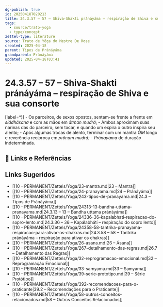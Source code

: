 ```yaml
---
dg-publish: true
id: 20250418T020213
title: 24.3.57 – 57 – Shiva-Shakti pránáyáma – respiração de Shiva e sua consorte
tags:
  - source/trato-yoga
  - type/concept
zettel-type: literature
source: Trato de Yôga do Mestre De Rose
created: 2025-04-18
parent: Tipos de Pránáyáma
grandparent: Pránáyáma
updated: 2025-04-18T03:41
---
```


# 24.3.57 – 57 – Shiva-Shakti pránáyáma – respiração de Shiva e sua consorte

[label=*)]
    -  Os parceiros, de sexos opostos, sentam-se frente a frente em *siddhásana* e com as mãos em *átman mudrá*;
    -  Ambos aproximam suas narinas das do parceiro, sem tocar, e quando um expira o outro inspira seu alento;
    -  Após algumas trocas de alento, terminar com um mantra *ÔM* longo e reverência recíproca em *prônam mudrá*;
    -  *Pránáyáma* de duração indeterminada.

## 🔗 Links e Referências

## Links Sugeridos

- [[10 - PERMANENT/Zettels/Yoga/23-mantra.md\|23 – Mantra]]
- [[10 - PERMANENT/Zettels/Yoga/24-pranayama.md\|24 – Pránáyáma]]
- [[10 - PERMANENT/Zettels/Yoga/243-tipos-de-pranayama.md\|24.3 – Tipos de Pránáyáma]]
- [[10 - PERMANENT/Zettels/Yoga/24313-13-bandha-uttama-pranayama.md\|24.3.13 – 13 – Bandha uttama pránáyáma]]
- [[10 - PERMANENT/Zettels/Yoga/24336-36-kapalabhati-respiracao-do-sopro-lento.md\|24.3.36 – 36 – Kapálabhátí – respiração do sopro lento]]
- [[10 - PERMANENT/Zettels/Yoga/24358-58-tantrika-pranayama-respiracao-para-ativar-os-chakras.md\|24.3.58 – 58 – Tántrika pránáyáma – respiração para ativar os chakras]]
- [[10 - PERMANENT/Zettels/Yoga/26-asana.md\|26 – Ásana]]
- [[10 - PERMANENT/Zettels/Yoga/267-detalhamento-das-regras.md\|26.7 – Detalhamento das Regras]]
- [[10 - PERMANENT/Zettels/Yoga/32-reprogramacao-emocional.md\|32 – Reprogramação Emocional]]
- [[10 - PERMANENT/Zettels/Yoga/33-samyama.md\|33 – Samyama]]
- [[10 - PERMANENT/Zettels/Yoga/39-serie-prototipo.md\|39 – Série Protótipo]]
- [[10 - PERMANENT/Zettels/Yoga/392-recomendacoes-para-o-praticante\|39.2 – Recomendações para o Praticante]]
- [[10 - PERMANENT/Zettels/Yoga/58-outros-conceitos-relacionados.md\|58 – Outros Conceitos Relacionados]]